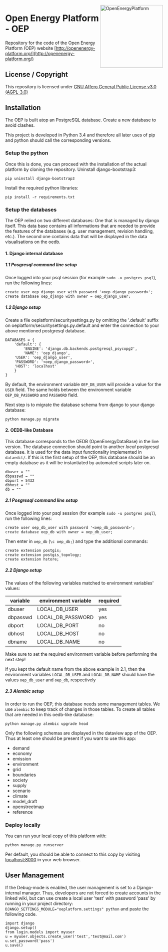 ﻿<a href="http://oep.iks.cs.ovgu.de/"><img align="right" width="200" height="200" src="https://avatars2.githubusercontent.com/u/37101913?s=400&u=9b593cfdb6048a05ea6e72d333169a65e7c922be&v=4" alt="OpenEnergyPlatform"></a>

# Open Energy Platform - OEP

Repository for the code of the Open Energy Platform (OEP) website [http://openenergy-platform.org/](http://openenergy-platform.org/)

## License / Copyright

This repository is licensed under [GNU Affero General Public License v3.0 (AGPL-3.0)](https://www.gnu.org/licenses/agpl-3.0.en.html)

## Installation

The OEP is built atop an PostgreSQL database. Create a new database to avoid clashes.

This project is developed in Python 3.4 and therefore all later uses of pip and python should call the corresponding versions.  

### Setup the python

Once this is done, you can proceed with the installation of the actual platform by cloning the repository. Uninstall django-bootstrap3:

    pip uninstall django-bootstrap3

Install the required python libraries:

    pip install -r requirements.txt

### Setup the databases

The OEP relied on two different databases: One that is managed by django itself. 
This data base contains all informations that are needed to provide the features
of the databases (e.g. user management, revision handling, etc.). The second one
contains data that will be displayed in the data visualisations on the oedb.

#### 1. Django internal database

##### 1.1 Posgresql command line setup

Once logged into your psql session (for example `sudo -u postgres psql`), run the following lines:

    create user oep_django_user with password '<oep_django_password>';
    create database oep_django with owner = oep_django_user;

##### 1.2 Django setup

Create a file oeplatform/securitysettings.py by omitting the '.default' suffix on oeplatform/securitysettings.py.default and enter the connection to your above mentioned postgresql database.

    DATABASES = {
        'default': {
            'ENGINE': 'django.db.backends.postgresql_psycopg2',
            'NAME': 'oep_django',
    	'USER': 'oep_django_user',
    	'PASSWORD': '<oep_django_password>',
    	'HOST': 'localhost'                      
    	}
    }

By default, the environment variable `OEP_DB_USER` will provide a value for the `USER` field.
The same holds between the environment variable `OEP_DB_PASSWORD` and `PASSWORD` field.

Next step is to migrate the database schema from django to your django database:

    python manage.py migrate


#### 2. OEDB-like Database

This database corresponds to the OEDB (OpenEnergyDataBase) in the live version.
The database connection should point to another *local* postgresql database.
It is used for the data input functionality implemented in `dataedit/`.
If this is the first setup of the OEP, this database should be an empty database as
it will be instantiated by automated scripts later on.

    dbuser = ""
    dbpasswd = ""
    dbport = 5432
    dbhost = ""
    db = ""

##### 2.1 Posgresql command line setup

Once logged into your psql session (for example `sudo -u postgres psql`), run the following lines:

    create user oep_db_user with password '<oep_db_password>';
    create database oep_db with owner = oep_db_user;

Then enter in `oep_db` (`\c oep_db;`) and type the additional commands:

    create extension postgis;
    create extension postgis_topology;
    create extension hstore;

##### 2.2 Django setup

The values of the following variables matched to environment variables' values:

| variable | environment variable  | required |
|---|---|---|
| dbuser | LOCAL_DB_USER  |yes|
| dbpasswd | LOCAL_DB_PASSWORD |yes|
| dbport | LOCAL_DB_PORT |no|
| dbhost | LOCAL_DB_HOST |no|
| dbname | LOCAL_DB_NAME |no|

Make sure to set the required environment variable before performing the next step!

If you kept the default name from the above example in 2.1, then the environment variables
`LOCAL_DB_USER` and `LOCAL_DB_NAME` should have the values `oep_db_user` and `oep_db`, respectively

##### 2.3 Alembic setup

In order to run the OEP, this database needs some management tables.
We use `alembic` to keep track of changes in those tables. To create all tables that are needed
in this oedb-like database:

    python manage.py alembic upgrade head

Only the following schemas are displayed in the dataview app of the OEP. Thus at
least one should be present if you want to use this app:

* demand
* economy
* emission
* environment
* grid
* boundaries
* society
* supply
* scenario
* climate
* model_draft
* openstreetmap
* reference

### Deploy locally
  
You can run your local copy of this platform with:

    python manage.py runserver
    
Per default, you should be able to connect to this copy by visiting [localhost:8000](http://localhost:8000) in your web browser.

## User Management

If the Debug-mode is enabled, the user management is set to a Django-internal manager. Thus, developers are not forced to create accounts in the linked wiki, but can use create a local user 'test' with password 'pass' by running in your project directory: `DJANGO_SETTINGS_MODULE="oeplatform.settings" python` and paste the following code.

    import django
    django.setup()
    from login.models import myuser
    u = myuser.objects.create_user('test','test@mail.com')
    u.set_password('pass')
    u.save()

